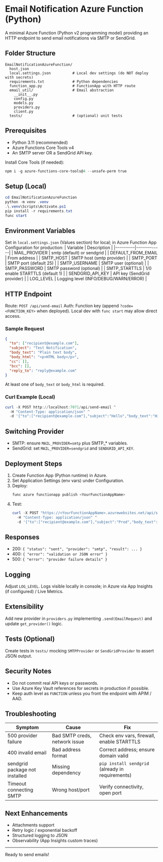 # Email Notification Azure Function (Python)

A minimal Azure Function (Python v2 programming model) providing an HTTP endpoint to send email notifications via SMTP or SendGrid.

## Folder Structure
```
EmailNotificationAzureFunction/
  host.json
  local.settings.json          # Local dev settings (do NOT deploy with secrets)
  requirements.txt             # Python dependencies
  function_app.py              # FunctionApp with HTTP route
  email_util/                  # Email abstraction
    __init__.py
    config.py
    models.py
    providers.py
    client.py
  tests/                       # (optional) unit tests
```

## Prerequisites
- Python 3.11 (recommended)
- Azure Functions Core Tools v4
- An SMTP server OR a SendGrid API key.

Install Core Tools (if needed):
```powershell
npm i -g azure-functions-core-tools@4 --unsafe-perm true
```

## Setup (Local)
```powershell
cd EmailNotificationAzureFunction
python -m venv .venv
.\.venv\Scripts\Activate.ps1
pip install -r requirements.txt
func start
```

## Environment Variables
Set in `local.settings.json` (Values section) for local; in Azure Function App Configuration for production:
| Variable | Description |
|----------|-------------|
| MAIL_PROVIDER | smtp (default) or sendgrid |
| DEFAULT_FROM_EMAIL | From address |
| SMTP_HOST | SMTP host (smtp provider) |
| SMTP_PORT | SMTP port (default 25) |
| SMTP_USERNAME | SMTP user (optional) |
| SMTP_PASSWORD | SMTP password (optional) |
| SMTP_STARTTLS | 1/0 enable STARTTLS (default 1) |
| SENDGRID_API_KEY | API key (SendGrid provider) |
| LOG_LEVEL | Logging level (INFO/DEBUG/WARN/ERROR) |

## HTTP Endpoint
Route: `POST /api/send-email`
Auth: Function key (append `?code=<FUNCTION_KEY>` when deployed). Local dev with `func start` may allow direct access.

### Sample Request
```json
{
  "to": ["recipient@example.com"],
  "subject": "Test Notification",
  "body_text": "Plain text body",
  "body_html": "<p>HTML body</p>",
  "cc": [],
  "bcc": [],
  "reply_to": "reply@example.com"
}
```
At least one of `body_text` or `body_html` is required.

### Curl Example (Local)
```powershell
curl -X POST http://localhost:7071/api/send-email ^
  -H "Content-Type: application/json" ^
  -d '{"to":["recipient@example.com"],"subject":"Hello","body_text":"Hi"}'
```

## Switching Provider
- SMTP: ensure `MAIL_PROVIDER=smtp` plus SMTP_* variables.
- SendGrid: set `MAIL_PROVIDER=sendgrid` and `SENDGRID_API_KEY`.

## Deployment Steps
1. Create Function App (Python runtime) in Azure.
2. Set Application Settings (env vars) under Configuration.
3. Deploy:
   ```powershell
   func azure functionapp publish <YourFunctionAppName>
   ```
4. Test:
   ```powershell
   curl -X POST "https://<YourFunctionAppName>.azurewebsites.net/api/send-email?code=<FUNCTION_KEY>" ^
     -H "Content-Type: application/json" ^
     -d '{"to":["recipient@example.com"],"subject":"Prod","body_text":"Hi from Azure"}'
   ```

## Responses
- 200: `{ "status": "sent", "provider": "smtp", "result": ... }`
- 400: `{ "error": "validation or JSON error" }`
- 500: `{ "error": "provider failure details" }`

## Logging
Adjust `LOG_LEVEL`. Logs visible locally in console; in Azure via App Insights (if configured) / Live Metrics.

## Extensibility
Add new provider in `providers.py` implementing `.send(EmailRequest)` and update `get_provider()` logic.

## Tests (Optional)
Create tests in `tests/` mocking `SMTPProvider` or `SendGridProvider` to assert JSON output.

## Security Notes
- Do not commit real API keys or passwords.
- Use Azure Key Vault references for secrets in production if possible.
- Keep auth level as `FUNCTION` unless you front the endpoint with APIM / AAD.

## Troubleshooting
| Symptom | Cause | Fix |
|---------|-------|-----|
| 500 provider failure | Bad SMTP creds, network issue | Check env vars, firewall, enable STARTTLS |
| 400 invalid email | Bad address format | Correct address; ensure domain valid |
| sendgrid package not installed | Missing dependency | `pip install sendgrid` (already in requirements) |
| Timeout connecting SMTP | Wrong host/port | Verify connectivity, open port |

## Next Enhancements
- Attachments support
- Retry logic / exponential backoff
- Structured logging to JSON
- Observability (App Insights custom traces)

---
Ready to send emails!
